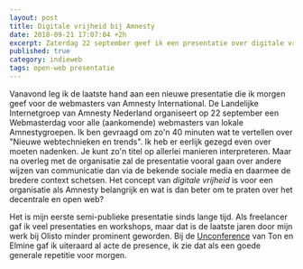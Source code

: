 ```yaml
---
layout: post
title: Digitale vrijheid bij Amnesty
date: 2018-09-21 17:07:04 +2h
excerpt: Zaterdag 22 september geef ik een presentatie over digitale vrijheid bij Amnesty International.
published: true
category: indieweb
tags: open-web presentatie
---
```

Vanavond leg ik de laatste hand aan een nieuwe presentatie die ik morgen geef voor de webmasters van Amnesty International. De Landelijke Internetgroep van Amnesty Nederland organiseert op 22 september een Webmasterdag voor alle (aankomende) webmasters van lokale Amnestygroepen. Ik ben gevraagd om zo'n 40 minuten wat te vertellen over "Nieuwe webtechnieken en trends". Ik heb er eerlijk gezegd even over moeten nadenken. Je kunt zo'n titel op allerlei manieren interpreteren. Maar na overleg met de organisatie zal de presentatie vooral gaan over andere wijzen van communicatie dan via de bekende sociale media en daarmee de bredere context schetsen. Het concept van *digitale vrijheid* is voor een organisatie als Amnesty belangrijk en wat is dan beter om te praten over het decentrale en open web? 

Het is mijn eerste semi-publieke presentatie sinds lange tijd. Als freelancer gaf ik veel presentaties en workshops, maar dat is de laatste jaren door mijn werk bij Olisto minder prominent geworden. Bij de [Unconference](/Smart-Stuff-Unconference-2018/) van Ton en Elmine gaf ik uiteraard al acte de presence, ik zie dat als een goede generale repetitie voor morgen. 